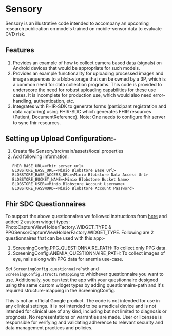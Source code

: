 # Sensory

Sensory is an illustrative code intended to accompany an upcoming research
publication on models trained on mobile-sensor data to evaluate CVD risk.

## Features

1. Provides an example of how to collect camera based data (signals) on
   Android devices that would be appropriate for such models. 
2. Provides an example functionality for uploading processed images and image 
   sequences to a blob-storage that can be owned by a 3P, which is a common need
   for data collection programs. This code is provided to underscore the need 
   for robust uploading capabilities for these use cases.  It is incomplete for 
   production use, which would also need error-handling, authentication, etc.
3. Integrates with FHIR-SDK to generate forms (participant registration and data
   capturing) using FHIR-SDC which generates FHIR resources (Patient, 
   DocumentReference). Note: One needs to configure fhir server to sync fhir 
   resources.

## Setting up Upload Configuration:-

1. Create file Sensory/src/main/assets/local.properties
2. Add following information: 
```
   FHIR_BASE_URL=<fhir server url>
   BLOBSTORE_BASE_URL=<Minio Blobstore Base Url>
   BLOBSTORE_BASE_ACCESS_URL=<Minio Blobstore Data Access Url>
   BLOBSTORE_BUCKET_NAME=<Minio Blobstore Bucket Name>
   BLOBSTORE_USER=<Minio Blobstore Account Username>
   BLOBSTORE_PASSWORD=<Minio Blobstore Account Password>
```

## Fhir SDC Questionnaires
To support the above questionnaires we followed instructions from [here](https://github.com/google/android-fhir/wiki/SDCL%3A-Customize-how-a-Questionnaire-is-displayed#custom-questionnaire-components) and 
added 2 custom widget types: PhotoCaptureViewHolderFactory.WIDGET_TYPE & 
PPGSensorCaptureViewHolderFactory.WIDGET_TYPE.
Following are 2 questionnaires that can be used with this app:-
1. ScreeningConfig.PPG_QUESTIONNAIRE_PATH: To collect only PPG data.
2. ScreeningConfig.ANEMIA_QUESTIONNAIRE_PATH: To collect images of eye, nails 
along with PPG data for anemia use-case.

Set `ScreeningConfig.questionnairePath` and `ScreeningConfig.structureMapping` 
to whichever questionnaire you want to use. Additionally, you can test the app 
with your questionnaire designed using the same custom widget types by adding 
questionnaire-path and it's required structure-mapping in the ScreeningConfig.


This is not an official Google product. The code is not intended for use in any
clinical settings. It is not intended to be a medical device and is not
intended for clinical use of any kind, including but not limited to diagnosis or
prognosis. No representations or warranties are made. User or licensee is
responsible for verifying and validating adherence to relevant security and data
management practices and policies.
